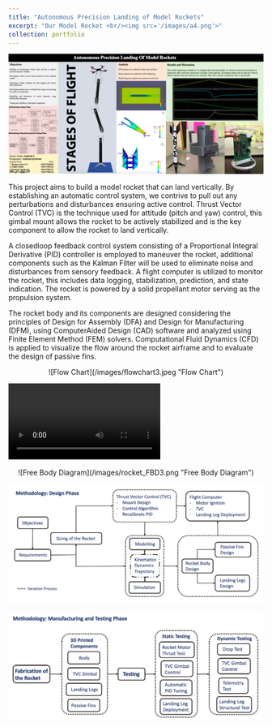 ```yaml
---
title: "Autonomous Precision Landing of Model Rockets"
excerpt: "Our Model Rocket <br/><img src='/images/a4.png'>"
collection: portfolio
---
```


![Overview](/images/t8.png "Overview")

This project aims to build a model rocket that can land vertically. By establishing an automatic control system, we contrive to pull out any perturbations and disturbances ensuring active control. Thrust Vector Control (TVC) is the technique used for attitude (pitch and yaw) control, this gimbal mount allows the rocket to be actively stabilized and is the key component to allow the rocket to land vertically.

A closed­loop feedback control system consisting of a Proportional Integral Derivative (PID) controller is employed to maneuver the rocket, additional components such as the Kalman Filter will be used to eliminate noise and disturbances from sensory feedback. A flight computer is utilized to monitor the rocket, this includes data logging, stabilization, prediction, and state indication. The rocket is powered by a solid propellant motor serving as the propulsion system.

The rocket body and its components are designed considering the principles of Design for Assembly (DFA) and Design for Manufacturing (DFM), using Computer­Aided Design (CAD) software and analyzed using Finite Element Method (FEM) solvers. Computational Fluid Dynamics (CFD) is applied to visualize the flow around the rocket airframe and to evaluate the design of passive fins.

<div style="text-align:center">
    ![Flow Chart](/images/flowchart3.jpeg "Flow Chart")
</div>

![Thrust Test](/images/Thrust_Test_1.mp4 "Thrust Test")

<div style="text-align:center">
    ![Free Body Diagram](/images/rocket_FBD3.png "Free Body Diagram")
</div>

![Methodology: Design Phase](/images/Methodology_Design_Phase_1.png "Methodology: Design Phase")

![Methodology: Testing Phase](/images/Methodology_Testing_Phase_1.png "Methodology: Testing Phase")